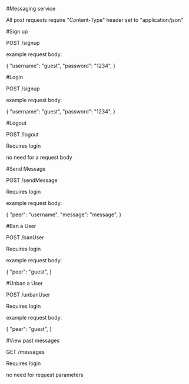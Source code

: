 #Messaging service

All post requests require "Content-Type" header set to "application/json"

#Sign up

POST /signup 

example request body:

{
    "username": "guest",
    "password": "1234",
}

#Login

POST /signup 

example request body:

{
    "username": "guest",
    "password": "1234",
}

#Logout

POST /logout

Requires login

no need for a request body

#Send Message

POST /sendMessage

Requires login

example request body:

{
    "peer": "username",
    "message": "message",
}

#Ban a User

POST /banUser 

Requires login

example request body:

{
    "peer": "guest",
}

#Unban a User

POST /unbanUser 

Requires login

example request body:

{
    "peer": "guest",
}

#View past messages 

GET /messages

Requires login

no need for request parameters